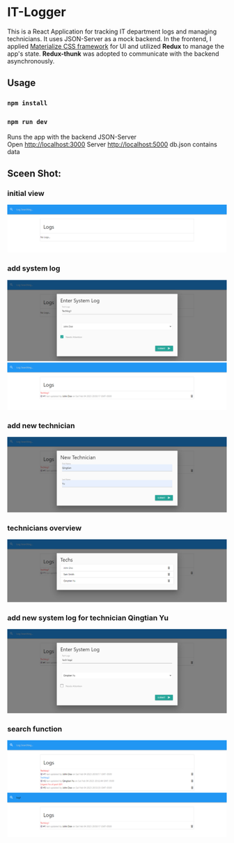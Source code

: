 # IT-Logger

This is a React Application for tracking IT department logs and managing technicians. It uses JSON-Server as a mock backend. In the frontend, I applied [Materialize CSS framework](https://materializecss.com/) for UI and utilized **Redux** to manage the app's state. **Redux-thunk** was adopted to communicate with the backend asynchronously.

## Usage

### `npm install`

### `npm run dev`

Runs the app with the backend JSON-Server<br>
Open [http://localhost:3000](http://localhost:3000)
Server [http://localhost:5000](http://localhost:5000)
db.json contains data

## Sceen Shot: <br />

### initial view

![](/images/1.png)

### add system log

![](/images/2.png)
![](/images/3.png)

### add new technician

![](/images/4.png)

### technicians overview

![](/images/5.png)

### add new system log for technician Qingtian Yu

![](/images/6.png)

### search function

![](/images/7.png)
![](/images/8.png)
